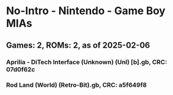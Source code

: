 # No-Intro - Nintendo - Game Boy MIAs
## Games: 2, ROMs: 2, as of 2025-02-06
### Aprilia - DiTech Interface (Unknown) (Unl) [b].gb, CRC: 07d0f62c
### Rod Land (World) (Retro-Bit).gb, CRC: a5f649f8

